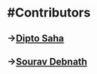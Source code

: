 <h1>#Contributors</h1>
<h2>-><a href="https://github.com/DsDipto7">Dipto Saha</a></h2>
<h2>-><a href="https://github.com/souravdebnath109">Sourav Debnath</a></h2>
